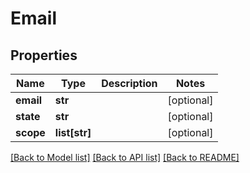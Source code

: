 # Email

## Properties
Name | Type | Description | Notes
------------ | ------------- | ------------- | -------------
**email** | **str** |  | [optional] 
**state** | **str** |  | [optional] 
**scope** | **list[str]** |  | [optional] 

[[Back to Model list]](../README.md#documentation-for-models) [[Back to API list]](../README.md#documentation-for-api-endpoints) [[Back to README]](../README.md)



